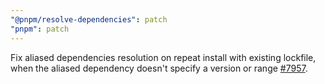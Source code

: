 ```yaml
---
"@pnpm/resolve-dependencies": patch
"pnpm": patch
---
```


Fix aliased dependencies resolution on repeat install with existing lockfile, when the aliased dependency doesn't specify a version or range [#7957](https://github.com/pnpm/pnpm/issues/7957).
